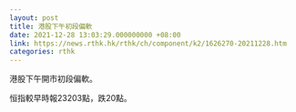 ```yaml
---
layout: post
title: 港股下午初段偏軟
date: 2021-12-28 13:03:29.000000000 +08:00
link: https://news.rthk.hk/rthk/ch/component/k2/1626270-20211228.htm
categories: rthk
---
```


港股下午開市初段偏軟。

恒指較早時報23203點，跌20點。
